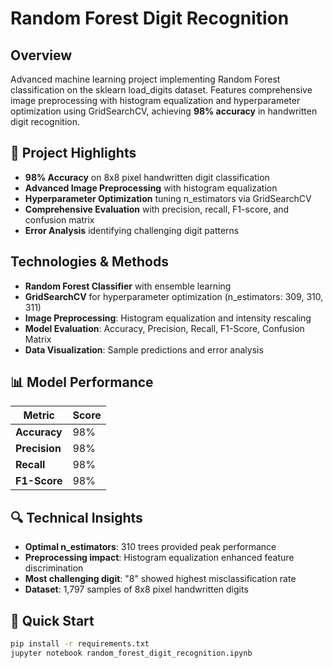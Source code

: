 # Random Forest Digit Recognition

## Overview
Advanced machine learning project implementing Random Forest classification on the sklearn load_digits dataset. Features comprehensive image preprocessing with histogram equalization and hyperparameter optimization using GridSearchCV, achieving **98% accuracy** in handwritten digit recognition.

## 🎯 Project Highlights
- **98% Accuracy** on 8x8 pixel handwritten digit classification
- **Advanced Image Preprocessing** with histogram equalization
- **Hyperparameter Optimization** tuning n_estimators via GridSearchCV
- **Comprehensive Evaluation** with precision, recall, F1-score, and confusion matrix
- **Error Analysis** identifying challenging digit patterns

## Technologies & Methods
- **Random Forest Classifier** with ensemble learning
- **GridSearchCV** for hyperparameter optimization (n_estimators: 309, 310, 311)
- **Image Preprocessing**: Histogram equalization and intensity rescaling
- **Model Evaluation**: Accuracy, Precision, Recall, F1-Score, Confusion Matrix
- **Data Visualization**: Sample predictions and error analysis

## 📊 Model Performance
| Metric | Score |
|--------|-------|
| **Accuracy** | 98% |
| **Precision** | 98% |
| **Recall** | 98% |
| **F1-Score** | 98% |

## 🔍 Technical Insights
- **Optimal n_estimators**: 310 trees provided peak performance
- **Preprocessing impact**: Histogram equalization enhanced feature discrimination
- **Most challenging digit**: "8" showed highest misclassification rate
- **Dataset**: 1,797 samples of 8x8 pixel handwritten digits

## 🚀 Quick Start
```bash
pip install -r requirements.txt
jupyter notebook random_forest_digit_recognition.ipynb
